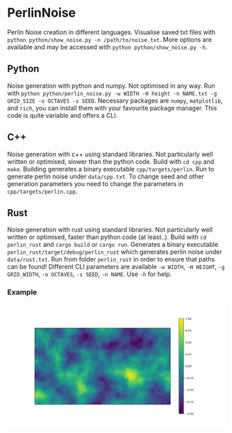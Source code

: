 # PerlinNoise
Perlin Noise creation in different languages. Visualise saved txt files with `python python/show_noise.py -n /path/to/noise.txt`. 
More options are available and may be accessed with `python python/show_noise.py -h`. 

## Python
Noise generation with python and numpy. Not optimised in any way. 
Run with `python python/perlin_noise.py -w WIDTH -H height -n NAME.txt -g GRID_SIZE -o OCTAVES -s SEED`.
Necessary packages are `numpy`, `matplotlib`, and `rich`, you can install them with your favourite package manager. 
This code is quite variable and offers a CLI. 

## C++
Noise generation with c++ using standard libraries. Not particularly well written or optimised, slower than the python code. 
Build with `cd cpp` and `make`. Building generates a binary executable `cpp/targets/perlin`. 
Run to generate perlin noise under `data/cpp.txt`. 
To change seed and other generation parameters you need to change the parameters in `cpp/targets/perlin.cpp`. 

## Rust

Noise generation with rust using standard libraries. Not particularly well written or optimised, faster than python code (at least..). 
Build with `cd perlin_rust` and `cargo build` or `cargo run`. 
Generates a binary executable `perlin_rust/target/debug/perlin_rust` which generates perlin noise under `data/rust.txt`. 
Run from folder `perlin_rust` in order to ensure that paths can be found!
Different CLI parameters are available `-w WIDTH`, `-H HEIGHT`, `-g GRID_WIDTH`, `-o OCTAVES`, `-s SEED`, `-n NAME`. Use `-h` for help. 

### Example
![Perlin Noise Example](plots/nuperl.png)